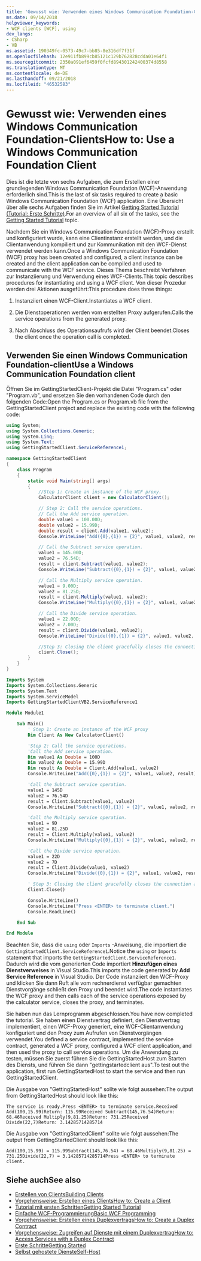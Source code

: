 ```yaml
---
title: 'Gewusst wie: Verwenden eines Windows Communication Foundation-Clients'
ms.date: 09/14/2018
helpviewer_keywords:
- WCF clients [WCF], using
dev_langs:
- CSharp
- VB
ms.assetid: 190349fc-0573-49c7-bb85-8e316df7f31f
ms.openlocfilehash: 12e911fb899cb85121c129b762828cdda01e64f1
ms.sourcegitcommit: 2350a091ef6459f0fcfd894301242400374d8558
ms.translationtype: MT
ms.contentlocale: de-DE
ms.lasthandoff: 09/21/2018
ms.locfileid: "46532583"
---
```

# <a name="how-to-use-a-windows-communication-foundation-client"></a><span data-ttu-id="8b0db-102">Gewusst wie: Verwenden eines Windows Communication Foundation-Clients</span><span class="sxs-lookup"><span data-stu-id="8b0db-102">How to: Use a Windows Communication Foundation Client</span></span>

<span data-ttu-id="8b0db-103">Dies ist die letzte von sechs Aufgaben, die zum Erstellen einer grundlegenden Windows Communication Foundation (WCF)-Anwendung erforderlich sind.</span><span class="sxs-lookup"><span data-stu-id="8b0db-103">This is the last of six tasks required to create a basic Windows Communication Foundation (WCF) application.</span></span> <span data-ttu-id="8b0db-104">Eine Übersicht über alle sechs Aufgaben finden Sie im Artikel [Getting Started Tutorial (Tutorial: Erste Schritte)](../../../docs/framework/wcf/getting-started-tutorial.md).</span><span class="sxs-lookup"><span data-stu-id="8b0db-104">For an overview of all six of the tasks, see the [Getting Started Tutorial](../../../docs/framework/wcf/getting-started-tutorial.md) topic.</span></span>

<span data-ttu-id="8b0db-105">Nachdem Sie ein Windows Communication Foundation (WCF)-Proxy erstellt und konfiguriert wurde, kann eine Clientinstanz erstellt werden, und die Clientanwendung kompiliert und zur Kommunikation mit den WCF-Dienst verwendet werden kann.</span><span class="sxs-lookup"><span data-stu-id="8b0db-105">Once a Windows Communication Foundation (WCF) proxy has been created and configured, a client instance can be created and the client application can be compiled and used to communicate with the WCF service.</span></span> <span data-ttu-id="8b0db-106">Dieses Thema beschreibt Verfahren zur Instanziierung und Verwendung eines WCF-Clients.</span><span class="sxs-lookup"><span data-stu-id="8b0db-106">This topic describes procedures for instantiating and using a WCF client.</span></span> <span data-ttu-id="8b0db-107">Von dieser Prozedur werden drei Aktionen ausgeführt:</span><span class="sxs-lookup"><span data-stu-id="8b0db-107">This procedure does three things:</span></span>

1.  <span data-ttu-id="8b0db-108">Instanziiert einen WCF-Client.</span><span class="sxs-lookup"><span data-stu-id="8b0db-108">Instantiates a WCF client.</span></span>

2.  <span data-ttu-id="8b0db-109">Die Dienstoperationen werden vom erstellten Proxy aufgerufen.</span><span class="sxs-lookup"><span data-stu-id="8b0db-109">Calls the service operations from the generated proxy.</span></span>

3.  <span data-ttu-id="8b0db-110">Nach Abschluss des Operationsaufrufs wird der Client beendet.</span><span class="sxs-lookup"><span data-stu-id="8b0db-110">Closes the client once the operation call is completed.</span></span>

## <a name="use-a-windows-communication-foundation-client"></a><span data-ttu-id="8b0db-111">Verwenden Sie einen Windows Communication Foundation-client</span><span class="sxs-lookup"><span data-stu-id="8b0db-111">Use a Windows Communication Foundation client</span></span>

<span data-ttu-id="8b0db-112">Öffnen Sie im GettingStartedClient-Projekt die Datei "Program.cs" oder "Program.vb", und ersetzen Sie den vorhandenen Code durch den folgenden Code:</span><span class="sxs-lookup"><span data-stu-id="8b0db-112">Open the Program.cs or Program.vb file from the GettingStartedClient project and replace the existing code with the following code:</span></span>

```csharp
using System;
using System.Collections.Generic;
using System.Linq;
using System.Text;
using GettingStartedClient.ServiceReference1;

namespace GettingStartedClient
{
    class Program
    {
        static void Main(string[] args)
        {
            //Step 1: Create an instance of the WCF proxy.
            CalculatorClient client = new CalculatorClient();

            // Step 2: Call the service operations.
            // Call the Add service operation.
            double value1 = 100.00D;
            double value2 = 15.99D;
            double result = client.Add(value1, value2);
            Console.WriteLine("Add({0},{1}) = {2}", value1, value2, result);

            // Call the Subtract service operation.
            value1 = 145.00D;
            value2 = 76.54D;
            result = client.Subtract(value1, value2);
            Console.WriteLine("Subtract({0},{1}) = {2}", value1, value2, result);

            // Call the Multiply service operation.
            value1 = 9.00D;
            value2 = 81.25D;
            result = client.Multiply(value1, value2);
            Console.WriteLine("Multiply({0},{1}) = {2}", value1, value2, result);

            // Call the Divide service operation.
            value1 = 22.00D;
            value2 = 7.00D;
            result = client.Divide(value1, value2);
            Console.WriteLine("Divide({0},{1}) = {2}", value1, value2, result);

            //Step 3: Closing the client gracefully closes the connection and cleans up resources.
            client.Close();
        }
    }
}
```

```vb
Imports System
Imports System.Collections.Generic
Imports System.Text
Imports System.ServiceModel
Imports GettingStartedClientVB2.ServiceReference1

Module Module1

    Sub Main()
        ' Step 1: Create an instance of the WCF proxy
        Dim Client As New CalculatorClient()

        'Step 2: Call the service operations.
        'Call the Add service operation.
        Dim value1 As Double = 100D
        Dim value2 As Double = 15.99D
        Dim result As Double = Client.Add(value1, value2)
        Console.WriteLine("Add({0},{1}) = {2}", value1, value2, result)

        'Call the Subtract service operation.
        value1 = 145D
        value2 = 76.54D
        result = Client.Subtract(value1, value2)
        Console.WriteLine("Subtract({0},{1}) = {2}", value1, value2, result)

        'Call the Multiply service operation.
        value1 = 9D
        value2 = 81.25D
        result = Client.Multiply(value1, value2)
        Console.WriteLine("Multiply({0},{1}) = {2}", value1, value2, result)

        'Call the Divide service operation.
        value1 = 22D
        value2 = 7D
        result = Client.Divide(value1, value2)
        Console.WriteLine("Divide({0},{1}) = {2}", value1, value2, result)

        ' Step 3: Closing the client gracefully closes the connection and cleans up resources.
        Client.Close()

        Console.WriteLine()
        Console.WriteLine("Press <ENTER> to terminate client.")
        Console.ReadLine()

    End Sub

End Module
```

<span data-ttu-id="8b0db-113">Beachten Sie, dass die `using` oder `Imports` -Anweisung, die importiert die `GettingStartedClient.ServiceReference1`.</span><span class="sxs-lookup"><span data-stu-id="8b0db-113">Notice the `using` or `Imports` statement that imports the `GettingStartedClient.ServiceReference1`.</span></span> <span data-ttu-id="8b0db-114">Dadurch wird die vom generierten Code importiert **Hinzufügen eines Dienstverweises** in Visual Studio.</span><span class="sxs-lookup"><span data-stu-id="8b0db-114">This imports the code generated by **Add Service Reference** in Visual Studio.</span></span> <span data-ttu-id="8b0db-115">Der Code instanziiert den WCF-Proxy und klicken Sie dann Ruft alle vom rechnerdienst verfügbar gemachten Dienstvorgänge schließt den Proxy und beendet wird.</span><span class="sxs-lookup"><span data-stu-id="8b0db-115">The code instantiates the WCF proxy and then calls each of the service operations exposed by the calculator service, closes the proxy, and terminates.</span></span>

<span data-ttu-id="8b0db-116">Sie haben nun das Lernprogramm abgeschlossen.</span><span class="sxs-lookup"><span data-stu-id="8b0db-116">You have now completed the tutorial.</span></span> <span data-ttu-id="8b0db-117">Sie haben einen Dienstvertrag definiert, den Dienstvertrag implementiert, einen WCF-Proxy generiert, eine WCF-Clientanwendung konfiguriert und den Proxy zum Aufrufen von Dienstvorgängen verwendet.</span><span class="sxs-lookup"><span data-stu-id="8b0db-117">You defined a service contract, implemented the service contract, generated a WCF proxy, configured a WCF client application, and then used the proxy to call service operations.</span></span> <span data-ttu-id="8b0db-118">Um die Anwendung zu testen, müssen Sie zuerst führen Sie die GettingStartedHost zum Starten des Diensts, und führen Sie dann "gettingstartedclient aus".</span><span class="sxs-lookup"><span data-stu-id="8b0db-118">To test out the application, first run GettingStartedHost to start the service and then run GettingStartedClient.</span></span>

<span data-ttu-id="8b0db-119">Die Ausgabe von "GettingStartedHost" sollte wie folgt aussehen:</span><span class="sxs-lookup"><span data-stu-id="8b0db-119">The output from GettingStartedHost should look like this:</span></span>

```text
The service is ready.Press <ENTER> to terminate service.Received Add(100,15.99)Return: 115.99Received Subtract(145,76.54)Return: 68.46Received Multiply(9,81.25)Return: 731.25Received Divide(22,7)Return: 3.14285714285714
```

<span data-ttu-id="8b0db-120">Die Ausgabe von "GettingStartedClient" sollte wie folgt aussehen:</span><span class="sxs-lookup"><span data-stu-id="8b0db-120">The output from GettingStartedClient should look like this:</span></span>

```text
Add(100,15.99) = 115.99Subtract(145,76.54) = 68.46Multiply(9,81.25) = 731.25Divide(22,7) = 3.14285714285714Press <ENTER> to terminate client.
```

## <a name="see-also"></a><span data-ttu-id="8b0db-121">Siehe auch</span><span class="sxs-lookup"><span data-stu-id="8b0db-121">See also</span></span>

- [<span data-ttu-id="8b0db-122">Erstellen von Clients</span><span class="sxs-lookup"><span data-stu-id="8b0db-122">Building Clients</span></span>](../../../docs/framework/wcf/building-clients.md)
- [<span data-ttu-id="8b0db-123">Vorgehensweise: Erstellen eines Clients</span><span class="sxs-lookup"><span data-stu-id="8b0db-123">How to: Create a Client</span></span>](../../../docs/framework/wcf/how-to-create-a-wcf-client.md)
- [<span data-ttu-id="8b0db-124">Tutorial mit ersten Schritten</span><span class="sxs-lookup"><span data-stu-id="8b0db-124">Getting Started Tutorial</span></span>](../../../docs/framework/wcf/getting-started-tutorial.md)
- [<span data-ttu-id="8b0db-125">Einfache WCF-Programmierung</span><span class="sxs-lookup"><span data-stu-id="8b0db-125">Basic WCF Programming</span></span>](../../../docs/framework/wcf/basic-wcf-programming.md)
- [<span data-ttu-id="8b0db-126">Vorgehensweise: Erstellen eines Duplexvertrags</span><span class="sxs-lookup"><span data-stu-id="8b0db-126">How to: Create a Duplex Contract</span></span>](../../../docs/framework/wcf/feature-details/how-to-create-a-duplex-contract.md)
- [<span data-ttu-id="8b0db-127">Vorgehensweise: Zugreifen auf Dienste mit einem Duplexvertrag</span><span class="sxs-lookup"><span data-stu-id="8b0db-127">How to: Access Services with a Duplex Contract</span></span>](../../../docs/framework/wcf/feature-details/how-to-access-services-with-a-duplex-contract.md)
- [<span data-ttu-id="8b0db-128">Erste Schritte</span><span class="sxs-lookup"><span data-stu-id="8b0db-128">Getting Started</span></span>](../../../docs/framework/wcf/samples/getting-started-sample.md)
- [<span data-ttu-id="8b0db-129">Selbst gehostete Dienste</span><span class="sxs-lookup"><span data-stu-id="8b0db-129">Self-Host</span></span>](../../../docs/framework/wcf/samples/self-host.md)